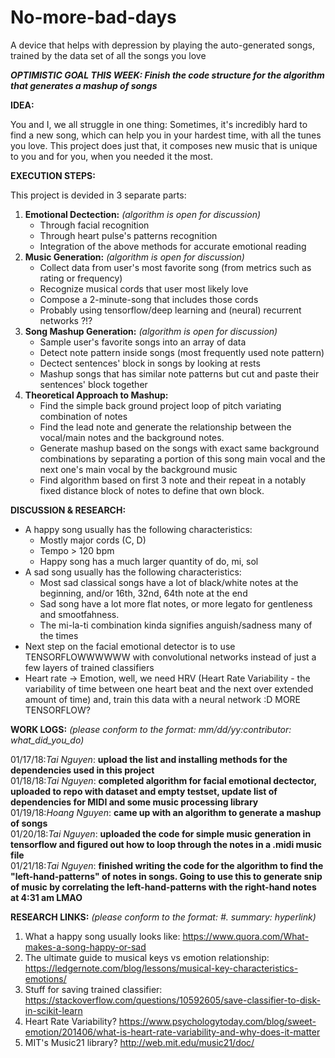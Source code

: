 # No-more-bad-days

A device that helps with depression by playing the auto-generated songs, trained by the data set of all the songs you love  

***OPTIMISTIC GOAL THIS WEEK: Finish the code structure for the algorithm that generates a mashup of songs***  


**IDEA:**

You and I, we all struggle in one thing: Sometimes, it's incredibly hard to find a new song, which can help you in your hardest time, with all the tunes you love. This project does just that, it composes new music that is unique to you and for you, when you needed it the most.

**EXECUTION STEPS:**

This project is devided in 3 separate parts:
1. **Emotional Dectection:** *(algorithm is open for discussion)*
	- Through facial recognition
	- Through heart pulse's patterns recognition
	- Integration of the above methods for accurate emotional reading
2. **Music Generation:** *(algorithm is open for discussion)*
	- Collect data from user's most favorite song (from metrics such as rating or frequency)
	- Recognize musical cords that user most likely love
	- Compose a 2-minute-song that includes those cords
	- Probably using tensorflow/deep learning and (neural) recurrent networks ?!?
3. **Song Mashup Generation:** *(algorithm is open for discussion)*
	- Sample user's favorite songs into an array of data
	- Detect note pattern inside songs (most frequently used note pattern)
	- Dectect sentences' block in songs by looking at rests
	- Mashup songs that has similar note patterns but cut and paste their sentences' block together
4. **Theoretical Approach to Mashup:**
	- Find the simple back ground project loop of pitch variating combination of notes
	- Find the lead note and generate the relationship between the vocal/main notes and the background notes.
	- Generate mashup based on the songs with exact same background combinations by separating a portion of this song main vocal and the next one's main vocal by the background music
	- Find algorithm based on first 3 note and their repeat in a notably fixed distance block of notes to define that own block.
	
**DISCUSSION & RESEARCH:**
- A happy song usually has the following characteristics:
	- Mostly major cords (C, D)
	- Tempo > 120 bpm
	- Happy song has a much larger quantity of do, mi, sol
- A sad song usually has the following characteristics:
	- Most sad classical songs have a lot of black/white notes at the beginning, and/or 16th, 32nd, 64th note at the end
	- Sad song have a lot more flat notes, or more legato for gentleness and smootfahness.
	- The mi-la-ti combination kinda signifies anguish/sadness many of the times
- Next step on the facial emotional detector is to use TENSORFLOWWWWWW with convolutional networks instead of just a few layers of trained classifiers
- Heart rate -> Emotion, well, we need HRV (Heart Rate Variability - the variability of time between one heart beat and the next over extended amount of time) and, train this data with a neural network :D MORE TENSORFLOW?

**WORK LOGS:** *(please conform to the format: mm/dd/yy:contributor: what_did_you_do)*  

01/17/18:*Tai Nguyen*: **upload the list and installing methods for the dependencies used in this project**  
01/18/18:*Tai Nguyen*: **completed algorithm for facial emotional dectector, uploaded to repo with dataset 
and empty testset, update list of dependencies for MIDI and some music processing library**  
01/19/18:*Hoang Nguyen*: **came up with an algorithm to generate a mashup of songs**  
01/20/18:*Tai Nguyen*: **uploaded the code for simple music generation in tensorflow and figured out how to loop through the notes in a .midi music file**  
01/21/18:*Tai Nguyen*: **finished writing the code for the algorithm to find the "left-hand-patterns" of notes in songs. Going to use this to generate snip of music by correlating the left-hand-patterns with the right-hand notes at 4:31 am LMAO**  


**RESEARCH LINKS:** *(please conform to the format: #. summary: hyperlink)*
1. What a happy song usually looks like: https://www.quora.com/What-makes-a-song-happy-or-sad
2. The ultimate guide to musical keys vs emotion relationship: https://ledgernote.com/blog/lessons/musical-key-characteristics-emotions/
3. Stuff for saving trained classifier: https://stackoverflow.com/questions/10592605/save-classifier-to-disk-in-scikit-learn
4. Heart Rate Variability? https://www.psychologytoday.com/blog/sweet-emotion/201406/what-is-heart-rate-variability-and-why-does-it-matter
5. MIT's Music21 library? http://web.mit.edu/music21/doc/
